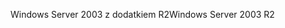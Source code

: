<span data-ttu-id="4d2a0-101">Windows Server 2003 z dodatkiem R2</span><span class="sxs-lookup"><span data-stu-id="4d2a0-101">Windows Server 2003 R2</span></span>